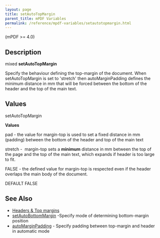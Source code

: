 ```yaml
---
layout: page
title: setAutoTopMargin
parent_title: mPDF Variables
permalink: /reference/mpdf-variables/setautotopmargin.html
---
```


<div id="bpmbook" class="bpmbook" style="direction:ltr;">
<div class="topic_user_field">
<div id="U0">
<p>(mPDF &gt;= 4.0)</p>
<h2>Description</h2>

<div class="alert alert-info" role="alert">mixed <b>setAutoTopMargin</b></div>
<p>Specify the behaviour defining the top-margin of the document. When <span class="parameter">setAutoTopMargin</span> is set to 'stretch' then <span class="parameter">autoMarginPadding</span> defines the minimum distance in mm that will be forced between the bottom of the header and the top of the main text.</p>
<h2>Values</h2>
<p class="manual_param_dt"><span class="parameter">setAutoTopMargin</span></p>
<p class="manual_param_dd"><b>Values</b>

pad - the value for margin-top is used to set a fixed distance in mm (padding) between the bottom of the header and top of the main text

stretch -&nbsp; margin-top sets a <b>minimum</b> distance in mm between the top of the page and the top of the main text, which expands if header is too large to fit. 

<span class="smallblock">FALSE</span> - the defined value for margin-top is respected even if the header overlaps the main body of the document.

<span class="smallblock">DEFAULT</span> <span class="smallblock">FALSE</span></p>
<h2>See Also</h2>
<ul>
<li class="manual_boxlist"><a href="{{ "/headers-footers/headers-top-margins.html" | prepend: site.baseurl }}">Headers &amp; Top margins </a></li>
<li class="manual_boxlist"><a href="{{ "/reference/mpdf-variables/setautobottommargin.html" | prepend: site.baseurl }}">setAutoBottomMargin</a> -Specify mode of determining bottom-margin position</li>
<li class="manual_boxlist"><a href="{{ "/reference/mpdf-variables/automarginpadding.html" | prepend: site.baseurl }}">autoMarginPadding</a> - Specify padding between top-margin and header in automatic mode

</li>
</ul>
<p>&nbsp;</p>
</div>
</div>

